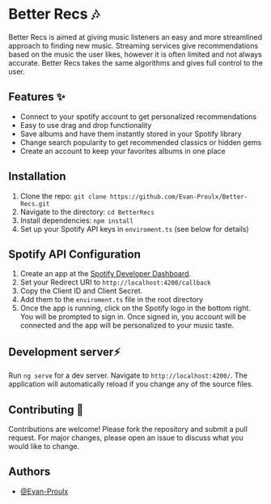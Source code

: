 
# Better Recs 🎶
Better Recs is aimed at giving music listeners an easy and more streamlined approach to finding new music. Streaming services give recommendations based on the music the user likes, however it is often limited and not always accurate. Better Recs takes the same algorithms and gives full control to the user.


## Features ✨
- Connect to your spotify account to get personalized recommendations
- Easy to use drag and drop functionality
- Save albums and have them instantly stored in your Spotify library
- Change search popularity to get recommended classics or hidden gems
- Create an account to keep your favorites albums in one place

## Installation
1. Clone the repo: `git clone https://github.com/Evan-Proulx/Better-Recs.git`
2. Navigate to the directory: `cd BetterRecs`
3. Install dependencies: `npm install`
4. Set up your Spotify API keys in `enviroment.ts` (see below for details)

## Spotify API Configuration
1. Create an app at the [Spotify Developer Dashboard](https://developer.spotify.com/dashboard/applications).
2. Set your Redirect URI to `http://localhost:4200/callback`
3. Copy the Client ID and Client Secret.
4. Add them to the `enviroment.ts` file in the root directory
5. Once the app is running, click on the Spotify logo in the bottom right. You will be prompted to sign in. Once signed in, you account will be connected and the app will be personalized to your music taste.

## Development server⚡️
Run `ng serve` for a dev server. Navigate to `http://localhost:4200/`. The application will automatically reload if you change any of the source files.

## Contributing 🤝
Contributions are welcome! Please fork the repository and submit a pull request. For major changes, please open an issue to discuss what you would like to change.

## Authors

- [@Evan-Proulx](https://www.github.com/Evan-Proulx)


